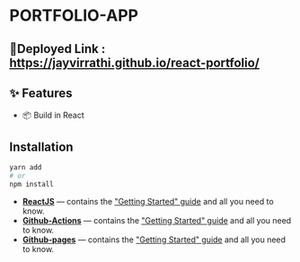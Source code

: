 # PORTFOLIO-APP

## :rocket:Deployed Link : https://jayvirrathi.github.io/react-portfolio/

## ✨ Features

-   📦 Build in React

## Installation

```sh
yarn add
# or
npm install
```

-   **[ReactJS](https://reactjs.org/)** — contains the ["Getting Started" guide](https://reactjs.org/docs/getting-started.html) and all you need to know.
-   **[Github-Actions](https://github.com/marketplace?type=actions)** — contains the ["Getting Started" guide](https://docs.github.com/en/free-pro-team@latest/actions/quickstart) and all you need to know.
-   **[Github-pages](https://pages.github.com/)** — contains the ["Getting Started" guide](https://help.github.com/en/github/working-with-github-pages/getting-started-with-github-pages) and all you need to know.
